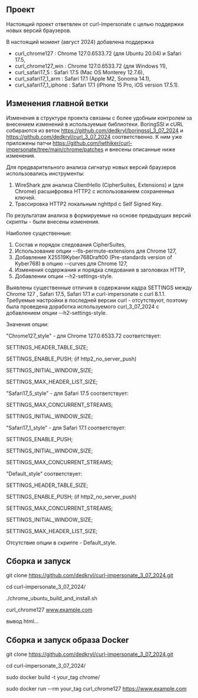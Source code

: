 ## Проект
Настоящий проект ответвлен от curl-impersonate с целью поддержки
новых версий браузеров.

В настоящий момент (август 2024) добавлена поддержка
- curl_chrome127 : Chrome 127.0.6533.72 (для Ubuntu 20.04) и Safari 17.5,
- curl_chrome127_win :  Chrome 127.0.6533.72 (для Windows 11),
- curl_safari17_5 : Safari 17.5 (Mac OS Monterey 12.7.6),
- curl_safari17_1_arm : Safari 17.1 (Apple M2, Sonoma 14.1),
- curl_safari17_1_iphone : Safari 17.1 (iPhone 15 Pro, iOS version 17.5.1).

## Изменения главной ветки

Изменения в структуре проекта связаны с более удобным контролем за внесением изменений в используемые библиотеки.
BoringSSl и cURL собираются из веток https://github.com/dedkryl/boringssl_3_07_2024 и https://github.com/dedkryl/curl_3_07_2024
соответственно. К ним уже приложены патчи https://github.com/lwthiker/curl-impersonate/tree/main/chrome/patches
 и внесены описанные ниже изменения.
 
 Для предварительного анализа сигнатур новых версий браузеров использовались инструменты:
 1) WireShark для анализа ClientHello (CipherSuites, Extensions) и (для Chrome) расшифровка HTTP2 c использованием сохраненных ключей.
 2) Трассировка HTTP2 локальным nghttpd с Self Signed Key.
 
 По результатам анализа в формируемые на основе предыдущих версий скрипты - были внесены изменения. 
 
 Наиболее существенные:
 
 1) Состав и порядок следования CipherSuites, 
 2) Использование опции --tls-permute-extensions для Chrome 127,
 3) Добавление X25519Kyber768Draft00 (Pre-standards version of Kyber768)  в опцию --curves для Chrome 127,
 4) Изменения содержания и порядка следования в заголовках HTTP,
 5) Добавлении опции --h2-settings-style.
 
 Выявлены существенные отличия в содержании кадра SETTINGS между Chrome 127 , Safari 17.5,  Safari 17.1 и curl-impersonate с curl 8.1.1.
 Требуемые настройки в последней версии curl - отсутствуют, поэтому была проведена доработка используемого  curl_3_07_2024 с добавлением
 опции --h2-settings-style.
 
 Значения опции:
 
 "Chrome127_style" - для Chrome 127.0.6533.72 соответствует:

   SETTINGS_HEADER_TABLE_SIZE;

   SETTINGS_ENABLE_PUSH; (if http2_no_server_push)

   SETTINGS_INITIAL_WINDOW_SIZE;

   SETTINGS_MAX_HEADER_LIST_SIZE;
   
 "Safari17_5_style" - для Safari 17.5  соответствует:
 
   SETTINGS_MAX_CONCURRENT_STREAMS;
 
   SETTINGS_INITIAL_WINDOW_SIZE;

"Safari17_1_style" - для Safari 17.1  соответствует:
 
   SETTINGS_ENABLE_PUSH;

   SETTINGS_INITIAL_WINDOW_SIZE;
   
   SETTINGS_MAX_CONCURRENT_STREAMS;

 "Default_style"  соответствует:
 
   SETTINGS_HEADER_TABLE_SIZE;

   SETTINGS_ENABLE_PUSH; (if http2_no_server_push)

   SETTINGS_MAX_CONCURRENT_STREAMS;

   SETTINGS_INITIAL_WINDOW_SIZE;

   SETTINGS_MAX_HEADER_LIST_SIZE;


   Отсутствие опции в скрипте - Default_style.

## Сборка и запуск

git clone https://github.com/dedkryl/curl-impersonate_3_07_2024.git

cd curl-impersonate_3_07_2024/

./chrome_ubuntu_build_and_install.sh

curl_chrome127 www.example.com

вывод html... 

## Сборка и запуск образа Docker

git clone https://github.com/dedkryl/curl-impersonate_3_07_2024.git

cd curl-impersonate_3_07_2024/

sudo docker build   -t your_tag chrome/

sudo docker run --rm your_tag curl_chrome127 https://www.example.com
